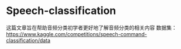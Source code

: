 # Speech-classification

这篇文章旨在帮助音频分类初学者更好地了解音频分类的相关内容
数据集：https://www.kaggle.com/competitions/speech-command-classification/data
